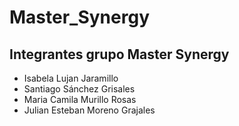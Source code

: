 # Master_Synergy

## Integrantes grupo Master Synergy

- Isabela Lujan Jaramillo
- Santiago Sánchez Grisales
- Maria Camila Murillo Rosas
- Julian Esteban Moreno Grajales


